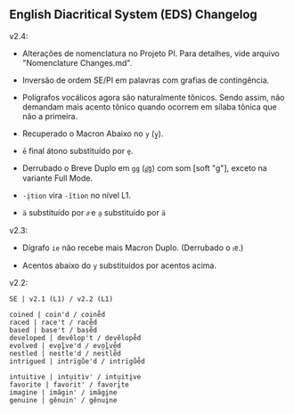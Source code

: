 ## English Diacritical System (EDS) Changelog

v2.4:

- Alterações de nomenclatura no Projeto PI. Para detalhes, vide arquivo "Nomenclature Changes.md".

- Inversão de ordem SE/PI em palavras com grafias de contingência.

- Polígrafos vocálicos agora são naturalmente tônicos. Sendo assim, não demandam mais acento tônico quando ocorrem em sílaba tônica que não a primeira.

- Recuperado o Macron Abaixo no `y` (`y̱`).

- `ē` final átono substituído por `e̱`.

- Derrubado o Breve Duplo em `gg` (`g͝g`) com som [soft "g"], exceto na variante Full Mode.

- `-i̖tion` vira `-ĭtion` no nível L1.

- `ä` substituído por `aͪ` e `a̤` substituído por `ä`

v2.3:

- Dígrafo `ie` não recebe mais Macron Duplo. (Derrubado o `ı͞e`.)

- Acentos abaixo do `y` substituídos por acentos acima.

v2.2:

    SE | v2.1 (L1) / v2.2 (L1)

    coined | coin'd / coine̊d
    raced | race't / race̊d
    based | baṣe't / baṣe̊d
    developed | devĕlop't / devĕlope̊d
    evolved | evo̖lve'd / evo̖lve̊d
    nestled | nest̊le'd / nest̊le̊d
    intrigued | intrïgůe'd / intrïgůe̊d

    intuitive | intu̖itiv' / intu̖iti̯ve
    favorite | favorit' / favori̯te
    imagine | imăgin' / imăgi̯ne
    genuine | gĕnuin' / gĕnui̯ne
